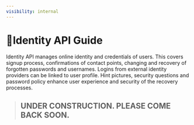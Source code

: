 ```yaml
---
visibility: internal
---
```


<span class="icon"></span>Identity API Guide
======================
Identity API manages online identity and credentials of users. This covers signup process, confirmations of contact points, changing and recovery of forgotten passwords and usernames. Logins from external identity providers can be linked to user profile. Hint pictures, security questions and password policy enhance user experience and security of the recovery processes. 
   
> ## UNDER CONSTRUCTION. PLEASE COME BACK SOON. 